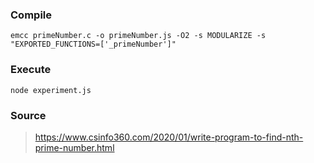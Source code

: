 ### Compile
```
emcc primeNumber.c -o primeNumber.js -O2 -s MODULARIZE -s "EXPORTED_FUNCTIONS=['_primeNumber']"
```

### Execute
```
node experiment.js
```

### Source
> https://www.csinfo360.com/2020/01/write-program-to-find-nth-prime-number.html